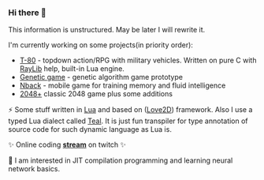 ### Hi there 👋

<!--
**nagolove/nagolove** is a ✨ _special_ ✨ repository because its `README.md` (this file) appears on your GitHub profile.

Here are some ideas to get you started:

- 🔭 I’m currently working on ...
- 🌱 I’m currently learning ...
- 👯 I’m looking to collaborate on ...
- 🤔 I’m looking for help with ...
- 💬 Ask me about ...
- 📫 How to reach me: ...
- 😄 Pronouns: ...
- ⚡ Fun fact: ...
-->

This information is unstructured. May be later I will rewrite it.

I'm currently working on some projects(in priority order):
  * [T-80](https://nagolove.github.io/t80) - topdown action/RPG with military vehicles. Written on pure C with [RayLib](https://github.com/raysan5/raylib) help, built-in Lua engine.
  * [Genetic game](https://github.com/nagolove/automato) - genetic algorithm game prototype
  * [Nback](https://github.com/nagolove/nback2) - mobile game for training memory and fluid intelligence  
  * [2048+](https://nagolove.github.io/2048) classic 2048 game plus some additions
 
 ⚡ Some stuff written in [Lua](https://www.lua.org/) and based on ([Love2D](https://love2d.org/)) framework. 
 Also I use a typed Lua dialect called [Teal](https://github.com/teal-language/tl). It is just fun transpiler for type annotation of source code for such dynamic language as Lua is.

✨ Online coding **[stream](https://www.twitch.tv/228hooligan)** on twitch ✨

🔭 I am interested in JIT compilation programming and learning neural network basics.
